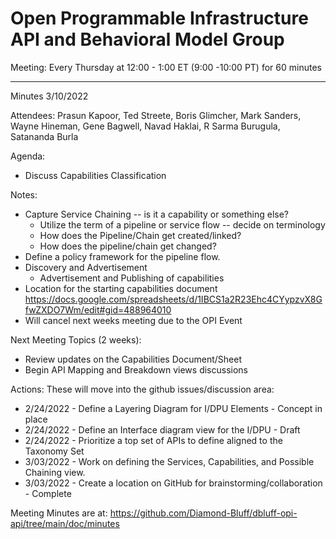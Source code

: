 # Open Programmable Infrastructure API and Behavioral Model Group

Meeting: Every Thursday at 12:00 - 1:00 ET (9:00 -10:00 PT) for 60
minutes

---
Minutes 3/10/2022

Attendees: Prasun Kapoor, Ted Streete, Boris Glimcher, Mark Sanders, Wayne Hineman, Gene Bagwell, Navad Haklai, R Sarma Burugula, Satananda Burla

Agenda:

- Discuss Capabilities Classification

Notes:

- Capture Service Chaining -- is it a capability or something else?
  - Utilize the term of a pipeline or service flow -- decide on terminology
  - How does the Pipeline/Chain get created/linked?
  - How does the pipeline/chain get changed?
- Define a policy framework for the pipeline flow.
- Discovery and Advertisement
  - Advertisement and Publishing of capabilities
- Location for the starting capabilities document
    <https://docs.google.com/spreadsheets/d/1IBCS1a2R23Ehc4CYypzvX8GfwZXDO7Wm/edit#gid=488964010>
- Will cancel next weeks meeting due to the OPI Event

Next Meeting Topics (2 weeks):

- Review updates on the Capabilities Document/Sheet
- Begin API Mapping and Breakdown views discussions

Actions:
These will move into the github issues/discussion area:

- 2/24/2022 -  Define a Layering Diagram for I/DPU Elements - Concept in place
- 2/24/2022 -  Define an Interface diagram view for the I/DPU - Draft
- 2/24/2022 -  Prioritize a top set of APIs to define aligned to the Taxonomy Set
- 3/03/2022 -  Work on defining the Services, Capabilities, and Possible Chaining view.
- 3/03/2022 -  Create a location on GitHub for brainstorming/collaboration - Complete

Meeting Minutes are at:
<https://github.com/Diamond-Bluff/dbluff-opi-api/tree/main/doc/minutes>
